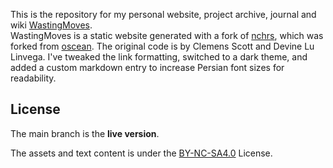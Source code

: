 This is the repository for my personal website, project archive, journal and wiki [WastingMoves](http://wastingmoves.com).  
WastingMoves is a static website generated with a fork of [nchrs](https://nchrs.xyz/), which was forked from [oscean](https://github.com/XXIIVV/Oscean).
The original code is by Clemens Scott and Devine Lu Linvega. I've tweaked the link formatting, switched to a dark theme, and added a custom markdown entry to increase Persian font sizes for readability.

## License
The main branch is the **live version**.

The assets and text content is under the [BY-NC-SA4.0](https://creativecommons.org/licenses/by-nc-sa/4.0/) License.
